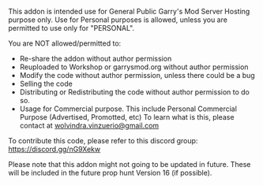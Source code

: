 This addon is intended use for General Public Garry's Mod Server Hosting purpose only.
Use for Personal purposes is allowed, unless you are permitted to use only for "PERSONAL".

You are NOT allowed/permitted to:
- Re-share the addon without author permission
- Reuploaded to Workshop or garrysmod.org without author permission
- Modify the code without author permission, unless there could be a bug
- Selling the code
- Distributing or Redistributing the code without author permission to do so.
- Usage for Commercial purpose. This include Personal Commercial Purpose (Advertised, Promotted, etc)
  To learn what is this, please contact at wolvindra.vinzuerio@gmail.com

To contribute this code, please refer to this discord group:
https://discord.gg/nG9Xekw

Please note that this addon might not going to be updated in future. These will be included in the future prop hunt Version 16 (if possible).